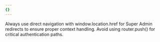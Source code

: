 ```yaml
---
{}
---
```


Always use direct navigation with window.location.href for Super Admin redirects to ensure proper context handling. Avoid using router.push() for critical authentication paths.